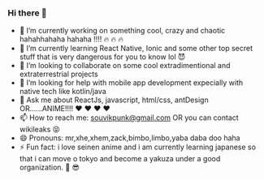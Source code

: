 ### Hi there 👋

- 🔭 I’m currently working on something cool, crazy and chaotic hahahhahaha hahaha !!!! :fire: :fire: :fire:
- 🌱 I’m currently learning React Native, Ionic and some other top secret stuff that is very dangerous for you to know lol :smiling_imp:
- 👯 I’m looking to collaborate on some cool extradimentional and extraterrestrial projects
- 🤔 I’m looking for help with mobile app development expecially with native tech like kotlin/java
- 💬 Ask me about ReactJs, javascript, html/css, antDesign OR......ANIME!!!! :heart: :heart: :heart: :heart:
- 📫 How to reach me: souvikpunk@gmail.com OR you can contact wikileaks :stuck_out_tongue_closed_eyes:
- 😄 Pronouns: mr,xhe,xhem,zack,bimbo,limbo,yaba daba doo haha
- ⚡ Fun fact: i love seinen anime and i am currently learning japanese so that i can move o tokyo and become a yakuza under a good organization. :metal: :sunglasses:

